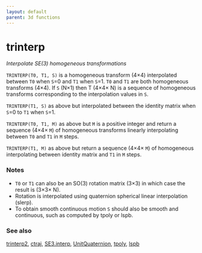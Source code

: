 ```yaml
---
layout: default
parent: 3d functions
---
```

# trinterp
_Interpolate SE(3) homogeneous transformations_


```TRINTERP(T0, T1, S)``` is a homogeneous transform (4&times;4) interpolated
between `T0` when `S`=0 and `T1` when `S`=1.  `T0` and `T1` are both homogeneous
transforms (4&times;4).  If `S` (N&times;1) then T (4&times;4&times; N) is a sequence of
homogeneous transforms corresponding to the interpolation values in `S`.


```TRINTERP(T1, S)``` as above but interpolated between the identity matrix
when `S`=0 to `T1` when `S`=1.


```TRINTERP(T0, T1, M)``` as above but `M` is a positive integer and return a
sequence (4&times;4&times; `M`) of homogeneous transforms linearly interpolating between
`T0` and `T1` in `M` steps.


```TRINTERP(T1, M)``` as above but return a sequence (4&times;4&times; `M`) of
homogeneous interpolating between identity matrix and `T1` in `M` steps.
### Notes
* `T0` or `T1` can also be an SO(3) rotation matrix (3&times;3) in which case the    result is (3&times;3&times; N).
* Rotation is interpolated using quaternion spherical linear interpolation (slerp).
* To obtain smooth continuous motion `S` should also be smooth and continuous,    such as computed by tpoly or lspb.

### See also

[trinterp2](trinterp2.md), [ctraj](ctraj.md), [SE3.interp](SE3.interp.md), [UnitQuaternion](UnitQuaternion.md), [tpoly](tpoly.md), [lspb](lspb.md)
